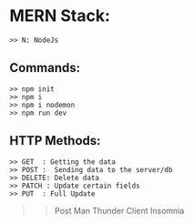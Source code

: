 # MERN Stack:

    >> N: NodeJs

## Commands:

    >> npm init
    >> npm i
    >> npm i nodemon
    >> npm run dev

## HTTP Methods:

    >> GET  : Getting the data
    >> POST :  Sending data to the server/db
    >> DELETE: Delete data
    >> PATCH : Update certain fields
    >> PUT  : Full Update

> > Post Man
> > Thunder Client
> > Insomnia
